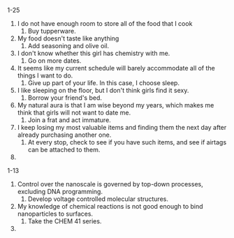 1-25
1. I do not have enough room to store all of the food that I cook
	1. Buy tupperware.
2. My food doesn't taste like anything
	1. Add seasoning and olive oil.
3. I don't know whether this girl has chemistry with me.
	1. Go on more dates.
4. It seems like my current schedule will barely accommodate all of the things I want to do.
	1. Give up part of your life. In this case, I choose sleep.
5. I like sleeping on the floor, but I don't think girls find it sexy.
	1. Borrow your friend's bed.
6. My natural aura is that I am wise beyond my years, which makes me think that girls will not want to date me.
	1. Join a frat and act immature.
7. I keep losing my most valuable items and finding them the next day after already purchasing another one.
	1. At every stop, check to see if you have such items, and see if airtags can be attached to them.
8. 


1-13
1. Control over the nanoscale is governed by top-down processes, excluding DNA programming.
	1. Develop voltage controlled molecular structures.
2. My knowledge of chemical reactions is not good enough to bind nanoparticles to surfaces.
	1. Take the CHEM 41 series.
3. 